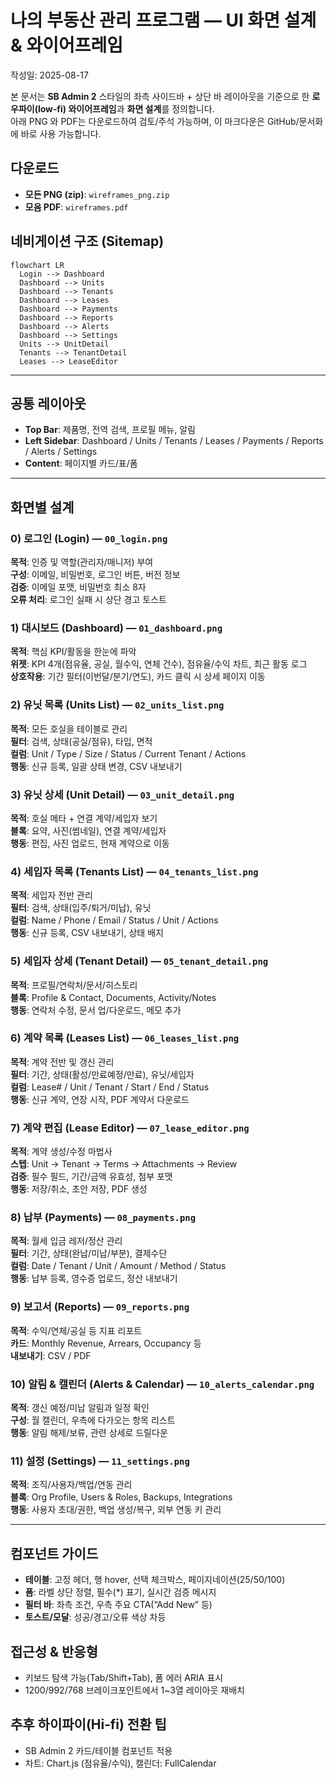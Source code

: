 # 나의 부동산 관리 프로그램 — UI 화면 설계 & 와이어프레임
작성일: 2025-08-17

본 문서는 **SB Admin 2** 스타일의 좌측 사이드바 + 상단 바 레이아웃을 기준으로 한 **로우파이(low‑fi) 와이어프레임**과 **화면 설계**를 정의합니다.  
아래 PNG 와 PDF는 다운로드하여 검토/주석 가능하며, 이 마크다운은 GitHub/문서화에 바로 사용 가능합니다.

## 다운로드
- **모든 PNG (zip)**: `wireframes_png.zip`
- **모음 PDF**: `wireframes.pdf`

## 네비게이션 구조 (Sitemap)
```mermaid
flowchart LR
  Login --> Dashboard
  Dashboard --> Units
  Dashboard --> Tenants
  Dashboard --> Leases
  Dashboard --> Payments
  Dashboard --> Reports
  Dashboard --> Alerts
  Dashboard --> Settings
  Units --> UnitDetail
  Tenants --> TenantDetail
  Leases --> LeaseEditor
```
---

## 공통 레이아웃
- **Top Bar**: 제품명, 전역 검색, 프로필 메뉴, 알림
- **Left Sidebar**: Dashboard / Units / Tenants / Leases / Payments / Reports / Alerts / Settings
- **Content**: 페이지별 카드/표/폼

---

## 화면별 설계

### 0) 로그인 (Login) — `00_login.png`
**목적**: 인증 및 역할(관리자/매니저) 부여  
**구성**: 이메일, 비밀번호, 로그인 버튼, 버전 정보  
**검증**: 이메일 포맷, 비밀번호 최소 8자  
**오류 처리**: 로그인 실패 시 상단 경고 토스트

### 1) 대시보드 (Dashboard) — `01_dashboard.png`
**목적**: 핵심 KPI/활동을 한눈에 파악  
**위젯**: KPI 4개(점유율, 공실, 월수익, 연체 건수), 점유율/수익 차트, 최근 활동 로그  
**상호작용**: 기간 필터(이번달/분기/연도), 카드 클릭 시 상세 페이지 이동

### 2) 유닛 목록 (Units List) — `02_units_list.png`
**목적**: 모든 호실을 테이블로 관리  
**필터**: 검색, 상태(공실/점유), 타입, 면적  
**컬럼**: Unit / Type / Size / Status / Current Tenant / Actions  
**행동**: 신규 등록, 일괄 상태 변경, CSV 내보내기

### 3) 유닛 상세 (Unit Detail) — `03_unit_detail.png`
**목적**: 호실 메타 + 연결 계약/세입자 보기  
**블록**: 요약, 사진(썸네일), 연결 계약/세입자  
**행동**: 편집, 사진 업로드, 현재 계약으로 이동

### 4) 세입자 목록 (Tenants List) — `04_tenants_list.png`
**목적**: 세입자 전반 관리  
**필터**: 검색, 상태(입주/퇴거/미납), 유닛  
**컬럼**: Name / Phone / Email / Status / Unit / Actions  
**행동**: 신규 등록, CSV 내보내기, 상태 배지

### 5) 세입자 상세 (Tenant Detail) — `05_tenant_detail.png`
**목적**: 프로필/연락처/문서/히스토리  
**블록**: Profile & Contact, Documents, Activity/Notes  
**행동**: 연락처 수정, 문서 업/다운로드, 메모 추가

### 6) 계약 목록 (Leases List) — `06_leases_list.png`
**목적**: 계약 전반 및 갱신 관리  
**필터**: 기간, 상태(활성/만료예정/만료), 유닛/세입자  
**컬럼**: Lease# / Unit / Tenant / Start / End / Status  
**행동**: 신규 계약, 연장 시작, PDF 계약서 다운로드

### 7) 계약 편집 (Lease Editor) — `07_lease_editor.png`
**목적**: 계약 생성/수정 마법사  
**스텝**: Unit → Tenant → Terms → Attachments → Review  
**검증**: 필수 필드, 기간/금액 유효성, 첨부 포맷  
**행동**: 저장/취소, 초안 저장, PDF 생성

### 8) 납부 (Payments) — `08_payments.png`
**목적**: 월세 입금 레저/정산 관리  
**필터**: 기간, 상태(완납/미납/부분), 결제수단  
**컬럼**: Date / Tenant / Unit / Amount / Method / Status  
**행동**: 납부 등록, 영수증 업로드, 정산 내보내기

### 9) 보고서 (Reports) — `09_reports.png`
**목적**: 수익/연체/공실 등 지표 리포트  
**카드**: Monthly Revenue, Arrears, Occupancy 등  
**내보내기**: CSV / PDF

### 10) 알림 & 캘린더 (Alerts & Calendar) — `10_alerts_calendar.png`
**목적**: 갱신 예정/미납 알림과 일정 확인  
**구성**: 월 캘린더, 우측에 다가오는 항목 리스트  
**행동**: 알림 해제/보류, 관련 상세로 드릴다운

### 11) 설정 (Settings) — `11_settings.png`
**목적**: 조직/사용자/백업/연동 관리  
**블록**: Org Profile, Users & Roles, Backups, Integrations  
**행동**: 사용자 초대/권한, 백업 생성/복구, 외부 연동 키 관리

---

## 컴포넌트 가이드
- **테이블**: 고정 헤더, 행 hover, 선택 체크박스, 페이지네이션(25/50/100)
- **폼**: 라벨 상단 정렬, 필수(*) 표기, 실시간 검증 메시지
- **필터 바**: 좌측 조건, 우측 주요 CTA(“Add New” 등)
- **토스트/모달**: 성공/경고/오류 색상 차등

## 접근성 & 반응형
- 키보드 탐색 가능(Tab/Shift+Tab), 폼 에러 ARIA 표시
- 1200/992/768 브레이크포인트에서 1~3열 레이아웃 재배치

## 추후 하이파이(Hi‑fi) 전환 팁
- SB Admin 2 카드/테이블 컴포넌트 적용
- 차트: Chart.js (점유율/수익), 캘린더: FullCalendar
